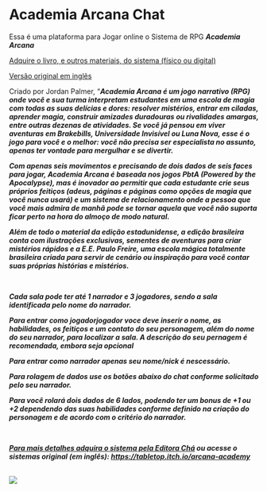 # Academia Arcana Chat

  <p>Essa é uma plataforma para Jogar online o Sistema de RPG <i><b>Academia Arcana</b></i></p>
  <p><a href="https://editoracha.com.br/produto/academia-arcana/">Adquire o livro, e outros materiais, do sistema (físico ou digital)</a></p>
  <p><a href="https://tabletop.itch.io/arcana-academy">Versão original em inglês</a></p>
  <p>Criado por Jordan Palmer, “<i><b>Academia Arcana<b> é um jogo narrativo (RPG) onde você e sua turma interpretam estudantes em uma escola de magia com todas as suas delícias e dores: resolver mistérios, entrar em ciladas, aprender magia, construir amizades duradouras ou rivalidades amargas, entre outras dezenas de atividades. Se você já pensou em viver aventuras em <i>Brakebills</í>, Universidade Invisível ou <i>Luna Nova</i>, esse é o jogo para você e o melhor: você não precisa ser especialista no assunto, apenas ter vontade para mergulhar e se divertir.</p>
  <p>Com apenas seis movimentos e precisando de dois dados de seis faces para jogar, Academia Arcana é baseada nos jogos <b>PbtA</b> (<i>Powered by the Apocalypse</i>), mas é inovador ao permitir que cada estudante crie seus próprios feitiços (adeus, páginas e páginas como opções de magia que você nunca usará) e um sistema de relacionamento onde a pessoa que você mais admira de manhã pode se tornar aquela que você não suporta ficar perto na hora do almoço de modo natural.</p>
  <p>Além de todo o material da edição estadunidense, a edição brasileira conta com ilustrações exclusivas, sementes de aventuras para criar mistérios rápidos e a <b><i>E.E. Paulo Freire</i></b>, uma escola mágica totalmente brasileira criada para servir de cenário ou inspiração para você contar suas próprias histórias e mistérios.</p>
  <br />
  <p>Cada sala pode ter até <strong>1 narrador e 3 jogadores</strong>, sendo a sala identificada pelo nome do narrador.
  </p>
  <p>Para entrar como <b>jogador</b>jogador voce deve inserir o nome, as habilidades, os feitiços e um contato do seu personagem, além do nome do seu narrador, para localizar a sala. A descrição do seu pernagem é recomendada, embora seja opcional</p>
  <p>Para entrar como <b>narrador</b> apenas seu nome/nick é nescessário.</p>
  <p>Para rolagem de dados use os botões abaixo do chat conforme <b>solicitado pelo seu narrador</b>.</p>
  <p>Para você rolará dois dados de 6 lados, podendo ter um bonus de +1 ou +2 dependendo das suas habilidades conforme definido na criação do personagem e de acordo com o critério do narrador.</p>

  <br />
  <p><a href="https://editoracha.com.br/produto/academia-arcana/">Para mais detalhes adquira o sistema pela Editora Chá</a> ou <a>acesse o sistemas original (em inglês): <a href="https://tabletop.itch.io/arcana-academy">https://tabletop.itch.io/arcana-academy</a></p>
  <br />
  <a href="https://editoracha.com.br/produto/academia-arcana/">
    <img src="https://editoracha.com.br/wp-content/uploads/2022/06/AAcombo.jpg" />
  </a>
